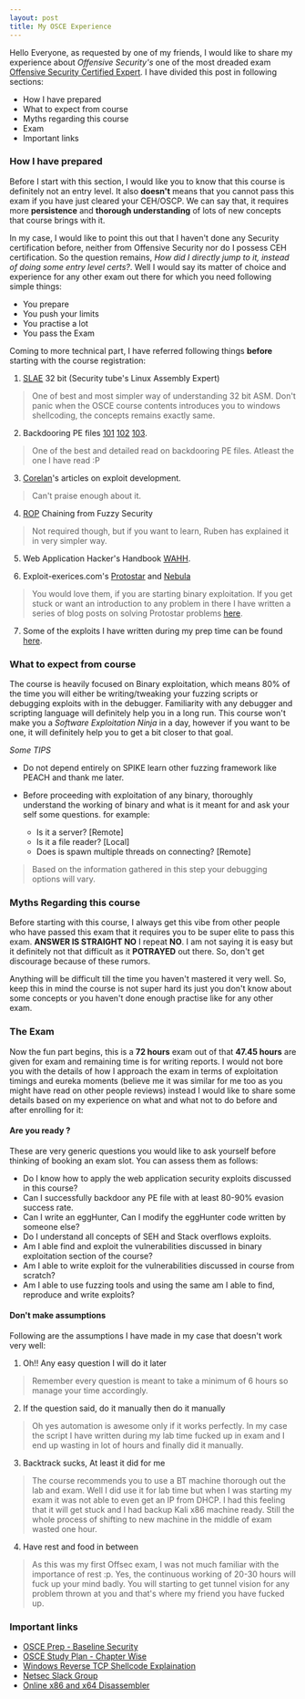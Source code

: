 ```yaml
---
layout: post
title: My OSCE Experience
---
```


Hello Everyone, as requested by one of my friends, I would like to share my experience about *Offensive Security's* one of the most dreaded exam [Offensive Security Certified Expert](https://www.offensive-security.com/information-security-certifications/osce-offensive-security-certified-expert/). I have divided this post in following sections:

* How I have prepared
* What to expect from course
* Myths regarding this course
* Exam
* Important links

### How I have prepared

Before I start with this section, I would like you to know that this course is definitely not an entry level. It also **doesn't** means that you cannot pass this exam if you have just cleared your CEH/OSCP. We can say that, it requires more **persistence** and **thorough understanding** of lots of new concepts that course brings with it.

In my case, I would like to point this out that I haven't done any Security certification before, neither from Offensive Security nor do I possess CEH certification. So the question remains, *How did I directly jump to it, instead of doing some entry level certs?*. Well I would say its matter of choice and experience for any other exam out there for which you need following simple things:

* You prepare
* You push your limits
* You practise a lot
* You pass the Exam

Coming to more technical part, I have referred following things **before** starting with the course registration:

1. [SLAE] 32 bit (Security tube's Linux Assembly Expert)
> One of best and most simpler way of understanding 32 bit ASM. Don't panic when the OSCE course contents introduces you to windows shellcoding, the concepts remains exactly same.

2. Backdooring PE files [101][1] [102][2] [103][3].
> One of the best and detailed read on backdooring PE files. Atleast the one I have read :P

3. [Corelan]'s articles on exploit development.
> Can't praise enough about it.

4.  [ROP] Chaining from Fuzzy Security
> Not required though, but if you want to learn, Ruben has explained it in very simpler way.

5. Web Application Hacker's Handbook [WAHH].

6. Exploit-exerices.com's [Protostar] and [Nebula]
> You would love them, if you are starting binary exploitation. If you get stuck or want an introduction to any problem in there I have written a series of blog posts on solving Protostar problems  [here](http://resources.infosecinstitute.com/author/sahildhar/).

7. Some of the exploits I have written during my prep time can be found [here](https://github.com/sahildhar/OSCE-Exploits).

### What to expect from course

The course is heavily focused on Binary exploitation, which means 80%  of the time you will either be writing/tweaking your fuzzing scripts or debugging exploits with in the debugger. Familiarity with any debugger and scripting language will definitely help you in a long run. This course won't make you a *Software Exploitation Ninja* in a day, however if you want to be one, it will definitely help you to get a bit closer to that goal.


*Some TIPS*

* Do not depend entirely on SPIKE learn other fuzzing framework like PEACH and thank me later.

* Before proceeding with exploitation of any binary, thoroughly understand the working of binary and what is it meant for and ask your self some questions. for example:
  * Is it a server? \[Remote\]
  * Is it a file reader? \[Local\]
  * Does is spawn multiple threads on connecting? \[Remote\]
> Based on the information gathered in this step your debugging options will vary.


### Myths Regarding this course

Before starting with this course, I always get this vibe from other people who have passed this exam that it requires you to be super elite to pass this exam. **ANSWER IS STRAIGHT NO** I repeat **NO**. I am not saying it is easy but it definitely not that difficult as it **POTRAYED** out there. So, don't get discourage because of these rumors.

Anything will be difficult till the time you haven't mastered it very well. So, keep this in mind the course is not super hard its just you don't know about some concepts or you haven't done enough practise like for any other exam.


### The Exam

Now the fun part begins, this is a **72 hours** exam out of that **47.45 hours**  are given for exam and remaining time is for writing reports. I would not bore you with the details of how I approach the exam in terms of exploitation timings and eureka moments \(believe me it was similar for me too as you might have read on other people reviews\) instead I would like to share some details based on my experience on what and what not to do before and after enrolling for it:

#### Are you ready ?
These are very generic questions you would like to ask yourself before thinking of booking an exam slot. You can assess them as follows:

* Do I know how to apply the web application security exploits discussed in this course?
* Can I successfully backdoor any PE file with at least 80-90% evasion success rate.
* Can I write an eggHunter, Can I modify the eggHunter code written by someone else?
* Do I understand all concepts of SEH and Stack overflows exploits.
* Am I able find and exploit the vulnerabilities discussed in binary exploitation section of the course?
* Am I able to write exploit for the vulnerabilities discussed in course from scratch?
* Am I able to use fuzzing tools and using the same am I able to find, reproduce and write exploits?

#### Don't make assumptions
Following are the assumptions I have made in my case that doesn't work very well:

1. Oh!! Any easy question I will do it later
> Remember every question is meant to take a minimum of 6 hours so manage your time accordingly.

2. If the question said, do it manually then do it manually
> Oh yes automation is awesome only if it works perfectly. In my case the script I have written during my lab time fucked up in exam and I end up wasting in lot of hours and finally did it manually.

3. Backtrack sucks, At least it did for me
> The course recommends you to use a BT machine thorough out the lab and exam. Well I did use it for lab time but when I was starting my exam it was not able to even get an IP from DHCP. I had this feeling that it will get stuck and I had backup Kali x86 machine ready. Still the whole process of shifting to new machine in the middle of exam wasted one hour.

4. Have rest and food in between
> As this was my first Offsec exam, I was not much familiar with the importance of rest :p. Yes, the continuous working of 20-30 hours will fuck up your mind badly. You will starting to get tunnel vision for any problem thrown at you and that's where my friend you have fucked up.


### Important links

* [OSCE Prep - Baseline Security](https://baselinesecurity.wordpress.com/tag/osce/)
* [OSCE Study Plan - Chapter Wise](http://www.abatchy.com/2017/03/osce-study-plan)
* [Windows Reverse TCP Shellcode Explaination](http://sh3llc0d3r.com/category/windows-reverse-shell/)
* [Netsec Slack Group](https://netsecfocus.slack.com)
* [Online x86 and x64 Disassembler](https://defuse.ca/online-x86-assembler.htm#disassembly2)

[SLAE]: http://www.pentesteracademy.com/course?id=3
[1]: https://medium.com/@vysec.private/backdoor-101-f318110e1fcb
[2]: https://medium.com/@vysec.private/backdoor-102-9226ae40ab10
[3]: https://medium.com/@vysec.private/backdoor-103-fully-undetected-adff649bac10
[ROP]: http://www.fuzzysecurity.com/tutorials/expDev/7.html
[Corelan]: https://www.corelan.be/index.php/articles/
[WAHH]: https://www.amazon.in/Web-Application-Hackers-Handbook-Exploiting/dp/8126533404
[Protostar]: https://exploit-exercises.com/protostar/
[Nebula]: https://exploit-exercises.com/nebula/
